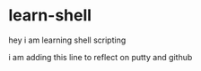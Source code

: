 # learn-shell
hey i am learning shell scripting

i am adding this line to reflect on putty and github